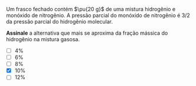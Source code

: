 Um frasco fechado contém $\pu{20 g}$ de uma mistura hidrogênio e monóxido de nitrogênio. A pressão parcial do monóxido de nitrogênio é $3/2$ da pressão parcial do hidrogênio molecular.

**Assinale** a alternativa que mais se aproxima da fração mássica do hidrogênio na mistura gasosa.  

- [ ] $4\%$
- [ ] $6\%$
- [ ] $8\%$
- [x] $10\%$
- [ ] $12\%$  
